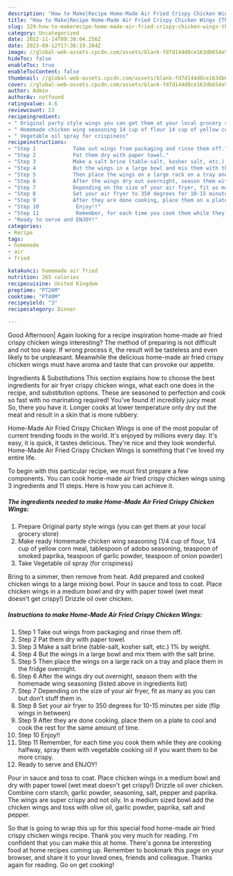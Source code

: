 ```yaml
---
description: "How to Make|Recipe Home-Made Air Fried Crispy Chicken Wings {That is Delicious"
title: "How to Make|Recipe Home-Made Air Fried Crispy Chicken Wings {That is Delicious"
slug: 329-how-to-makerecipe-home-made-air-fried-crispy-chicken-wings-that-is-delicious
category: Uncategorized
date: 2022-11-14T09:30:04.256Z
date: 2023-09-12T17:36:19.284Z
image: //global-web-assets.cpcdn.com/assets/blank-fd7d144d8ce163db654e5a02c40b08a2775adb7897d16e4062681dc7e1b2800f.png
hideToc: false
enableToc: true
enableTocContent: false
thumbnail: //global-web-assets.cpcdn.com/assets/blank-fd7d144d8ce163db654e5a02c40b08a2775adb7897d16e4062681dc7e1b2800f.png
cover: //global-web-assets.cpcdn.com/assets/blank-fd7d144d8ce163db654e5a02c40b08a2775adb7897d16e4062681dc7e1b2800f.png
author: Admin
authorAv: notfound
ratingvalue: 4.6
reviewcount: 23
recipeingredient:
- " Original party style wings you can get them at your local grocery store"
- " Homemade chicken wing seasoning 14 cup of flour 14 cup of yellow corn meal tablespoon of adobo seasoning teaspoon of smoked paprika teaspoon of garlic powder teaspoon of onion powder"
- " Vegetable oil spray for crispiness"
recipeinstructions:
- "Step 1            Take out wings from packaging and rinse them off."
- "Step 2            Pat them dry with paper towel."
- "Step 3            Make a salt brine (table-salt, kosher salt, etc.) 1% by weight."
- "Step 4            But the wings in a large bowl and mix them with the salt brine."
- "Step 5            Then place the wings on a large rack on a tray and place them in the fridge overnight."
- "Step 6            After the wings dry out overnight, season them with the homemade wing seasoning (listed above in ingredients list)"
- "Step 7            Depending on the size of your air fryer, fit as many as you can but don’t stuff them in."
- "Step 8            Set your air fryer to 350 degrees for 10-15 minutes per side (flip wings in between)"
- "Step 9            After they are done cooking, place them on a plate to cool and cook the rest for the same amount of time."
- "Step 10            Enjoy!!"
- "Step 11            Remember, for each time you cook them while they are cooking halfway, spray them with vegetable cooking oil if you want them to be more crispy."
- "Ready to serve and ENJOY!"
categories:
- Recipe
tags:
- homemade
- air
- fried

katakunci: homemade air fried 
nutrition: 265 calories
recipecuisine: United Kingdom
preptime: "PT26M"
cooktime: "PT40M"
recipeyield: "3"
recipecategory: Dinner

---
```



Good Afternoon| Again looking for a recipe inspiration home-made air fried crispy chicken wings interesting? The method of preparing is not difficult and not too easy. If wrong process it, the result will be tasteless and even likely to be unpleasant. Meanwhile the delicious home-made air fried crispy chicken wings must have aroma and taste that can provoke our appetite.





Ingredients &amp; Substitutions This section explains how to choose the best ingredients for air fryer crispy chicken wings, what each one does in the recipe, and substitution options. These are seasoned to perfection and cook so fast with no marinating required! You&#39;ve found it! incredibly juicy meat So, there you have it. Longer cooks at lower temperature only dry out the meat and result in a skin that is more rubbery.

Home-Made Air Fried Crispy Chicken Wings is one of the most popular of current trending foods in the world. It's enjoyed by millions every day. It's easy, it is quick, it tastes delicious. They're nice and they look wonderful. Home-Made Air Fried Crispy Chicken Wings is something that I've loved my entire life.


To begin with this particular recipe, we must first prepare a few components. You can cook home-made air fried crispy chicken wings using 3 ingredients and 11 steps. Here is how you can achieve it.

<!--inarticleads1-->

##### The ingredients needed to make Home-Made Air Fried Crispy Chicken Wings:

1. Prepare  Original party style wings (you can get them at your local grocery store)
1. Make ready  Homemade chicken wing seasoning (1/4 cup of flour, 1/4 cup of yellow corn meal, tablespoon of adobo seasoning, teaspoon of smoked paprika, teaspoon of garlic powder, teaspoon of onion powder)
1. Take  Vegetable oil spray (for crispiness)


Bring to a simmer, then remove from heat. Add prepared and cooked chicken wings to a large mixing bowl. Pour in sauce and toss to coat. Place chicken wings in a medium bowl and dry with paper towel (wet meat doesn&#39;t get crispy!) Drizzle oil over chicken. 

<!--inarticleads2-->

##### Instructions to make Home-Made Air Fried Crispy Chicken Wings:

1. Step 1            Take out wings from packaging and rinse them off.
1. Step 2            Pat them dry with paper towel.
1. Step 3            Make a salt brine (table-salt, kosher salt, etc.) 1% by weight.
1. Step 4            But the wings in a large bowl and mix them with the salt brine.
1. Step 5            Then place the wings on a large rack on a tray and place them in the fridge overnight.
1. Step 6            After the wings dry out overnight, season them with the homemade wing seasoning (listed above in ingredients list)
1. Step 7            Depending on the size of your air fryer, fit as many as you can but don’t stuff them in.
1. Step 8            Set your air fryer to 350 degrees for 10-15 minutes per side (flip wings in between)
1. Step 9            After they are done cooking, place them on a plate to cool and cook the rest for the same amount of time.
1. Step 10            Enjoy!!
1. Step 11            Remember, for each time you cook them while they are cooking halfway, spray them with vegetable cooking oil if you want them to be more crispy.
1. Ready to serve and ENJOY!

Pour in sauce and toss to coat. Place chicken wings in a medium bowl and dry with paper towel (wet meat doesn&#39;t get crispy!) Drizzle oil over chicken. Combine corn starch, garlic powder, seasoning, salt, pepper and paprika. The wings are super crispy and not oily. In a medium sized bowl add the chicken wings and toss with olive oil, garlic powder, paprika, salt and pepper. 

So that is going to wrap this up for this special food home-made air fried crispy chicken wings recipe. Thank you very much for reading. I'm confident that you can make this at home. There's gonna be interesting food at home recipes coming up. Remember to bookmark this page on your browser, and share it to your loved ones, friends and colleague. Thanks again for reading. Go on get cooking!
